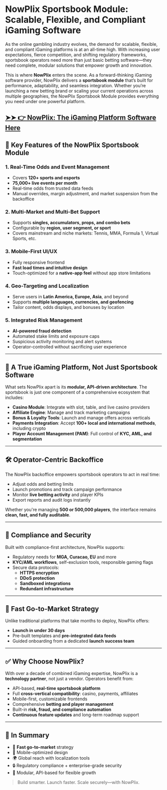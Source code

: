 # NowPlix Sportsbook Module: Scalable, Flexible, and Compliant iGaming Software

As the online gambling industry evolves, the demand for scalable, flexible, and compliant iGaming platforms is at an all-time high. With increasing user expectations, fierce competition, and shifting regulatory frameworks, sportsbook operators need more than just basic betting software—they need complete, modular solutions that empower growth and innovation.

This is where **NowPlix** enters the scene. As a forward-thinking iGaming software provider, NowPlix delivers a **sportsbook module** that’s built for performance, adaptability, and seamless integration. Whether you’re launching a new betting brand or scaling your current operations across multiple geographies, the NowPlix Sportsbook Module provides everything you need under one powerful platform.

## [➤➤ 👉 NowPlix: The iGaming Platform Software Here](https://cryptonews.icu/best-apps-to-mine-cryptocurrency/)

## 🔑 Key Features of the NowPlix Sportsbook Module

### 1. Real-Time Odds and Event Management
- Covers **120+ sports and esports**
- **75,000+ live events per month**
- Real-time odds from trusted data feeds
- Manual overrides, margin adjustment, and market suspension from the backoffice

### 2. Multi-Market and Multi-Bet Support
- Supports **singles, accumulators, props, and combo bets**
- Configurable by **region, user segment, or sport**
- Covers mainstream and niche markets: Tennis, MMA, Formula 1, Virtual Sports, etc.

### 3. Mobile-First UI/UX
- Fully responsive frontend
- **Fast load times and intuitive design**
- Touch-optimized for a **native-app feel** without app store limitations

### 4. Geo-Targeting and Localization
- Serve users in **Latin America, Europe, Asia**, and beyond
- Supports **multiple languages, currencies, and geofencing**
- Tailor content, odds displays, and bonuses by location

### 5. Integrated Risk Management
- **AI-powered fraud detection**
- Automated stake limits and exposure caps
- Suspicious activity monitoring and alert systems
- Operator-controlled without sacrificing user experience

---

## 🧩 A True iGaming Platform, Not Just Sportsbook Software

What sets NowPlix apart is its **modular, API-driven architecture**. The sportsbook is just one component of a comprehensive ecosystem that includes:

- **Casino Module**: Integrate with slot, table, and live casino providers
- **Affiliate Engine**: Manage and track marketing campaigns
- **Bonus & Loyalty Tools**: Launch and manage offers across verticals
- **Payments Integration**: Accept **100+ local and international methods**, including crypto
- **Player Account Management (PAM)**: Full control of **KYC, AML, and segmentation**

---

## 🛠 Operator-Centric Backoffice

The NowPlix backoffice empowers sportsbook operators to act in real time:

- Adjust odds and betting limits
- Launch promotions and track campaign performance
- Monitor **live betting activity** and player KPIs
- Export reports and audit logs instantly

Whether you're managing **500 or 500,000 players**, the interface remains **clean, fast, and fully auditable**.

---

## 🔐 Compliance and Security

Built with compliance-first architecture, NowPlix supports:

- Regulatory needs for **MGA, Curacao, EU** and more
- **KYC/AML workflows**, self-exclusion tools, responsible gaming flags
- Secure data protocols:
  - **HTTPS encryption**
  - **DDoS protection**
  - **Sandboxed integrations**
  - **Redundant infrastructure**

---

## 🚀 Fast Go-to-Market Strategy

Unlike traditional platforms that take months to deploy, NowPlix offers:

- **Launch in under 30 days**
- Pre-built templates and **pre-integrated data feeds**
- Guided onboarding from a dedicated **launch success team**

---

## ✅ Why Choose NowPlix?

With over a decade of combined iGaming expertise, NowPlix is a **technology partner**, not just a vendor. Operators benefit from:

- API-based, **real-time sportsbook platform**
- Full **cross-vertical compatibility**: casino, payments, affiliates
- Mobile-first, customizable frontends
- Comprehensive **betting and player management**
- Built-in **risk, fraud, and compliance automation**
- **Continuous feature updates** and long-term roadmap support

---

## 🔁 In Summary

- 🚀 **Fast go-to-market** strategy
- 📱 Mobile-optimized design
- 🌍 Global reach with localization tools
- 🔒 Regulatory compliance + enterprise-grade security
- 🔁 Modular, API-based for flexible growth

> Build smarter. Launch faster. Scale securely—with NowPlix.
